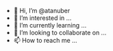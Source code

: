 - 👋 Hi, I’m @atanuber
- 👀 I’m interested in ...
- 🌱 I’m currently learning ...
- 💞️ I’m looking to collaborate on ...
- 📫 How to reach me ...

<!---
atanuber/atanuber is a ✨ special ✨ repository because its `README.md` (this file) appears on your GitHub profile.
You can click the Preview link to take a look at your changes.
--->
